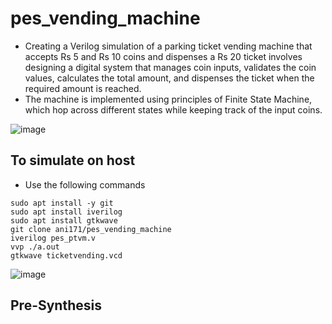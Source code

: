 # pes_vending_machine

- Creating a Verilog simulation of a parking ticket vending machine that accepts Rs 5 and Rs 10 coins and dispenses a Rs 20 ticket involves designing a digital system that manages coin inputs, validates the coin values, calculates the total amount, and dispenses the ticket when the required amount is reached.
- The machine is implemented using principles of Finite State Machine, which hop across different states while keeping track of the input coins.

![image](https://github.com/ani171/pes_vending_machine/assets/97838595/1fee65f5-59f3-44df-ab8f-32603cc3c320)

## To simulate on host

- Use the following commands
```
sudo apt install -y git
sudo apt install iverilog
sudo apt install gtkwave
git clone ani171/pes_vending_machine
iverilog pes_ptvm.v
vvp ./a.out
gtkwave ticketvending.vcd
```
![image](https://github.com/ani171/pes_vending_machine/assets/97838595/d9a18dc6-9790-4f66-b195-7d7c696b590c)

## Pre-Synthesis

